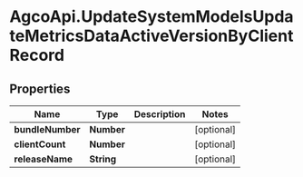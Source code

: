 # AgcoApi.UpdateSystemModelsUpdateMetricsDataActiveVersionByClientRecord

## Properties

Name | Type | Description | Notes
------------ | ------------- | ------------- | -------------
**bundleNumber** | **Number** |  | [optional] 
**clientCount** | **Number** |  | [optional] 
**releaseName** | **String** |  | [optional] 


